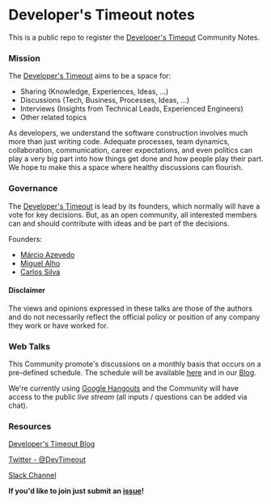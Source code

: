 # Developer's Timeout notes #

This is a public repo to register the [Developer's Timeout](https://medium.com/developers-timeout) Community Notes.

### Mission ###

The [Developer's Timeout](https://medium.com/developers-timeout) aims to be a space for:

- Sharing (Knowledge, Experiences, Ideas, ...)
- Discussions (Tech, Business, Processes, Ideas, ...)
- Interviews (Insights from Technical Leads, Experienced Engineers)
- Other related topics

As developers, we understand the software construction involves much more than just writing code. Adequate processes, team dynamics, collaboration, communication, career expectations, and even politics can play a very big part into how things get done and how people play their part. We hope to make this a space where healthy discussions can flourish.

### Governance ###

The [Developer's Timeout](https://medium.com/developers-timeout) is lead by its founders, which normally will have a vote for key decisions. But, as an open community, all interested members can and should contribute with ideas and be part of the decisions.

Founders:

- [Márcio Azevedo](https://anoblequest.wordpress.com/)
- [Miguel Alho](http://www.miguelalho.pt/)
- [Carlos Silva](https://pt.linkedin.com/in/carlos-silva-21b5131)

#### Disclaimer ####

The views and opinions expressed in these talks are those of the authors and do not necessarily reflect the official policy or position of any company they work or have worked for.

### Web Talks ###

This Community promote's discussions on a monthly basis that occurs on a pre-defined schedule. The schedule will be available [here](Sessions.md) and in our [Blog](https://medium.com/developers-timeout/).

We're currently using [Google Hangouts](https://hangouts.google.com/) and the Community will have access to the public *live stream* (all inputs / questions can be added via chat).

### Resources ###

[Developer's Timeout Blog](https://medium.com/developers-timeout)

[Twitter - @DevTimeout](https://twitter.com/DevTimeout)

[Slack Channel](developerstimeout.slack.com)

**If you'd like to join just submit an [issue](../../issues)!**



